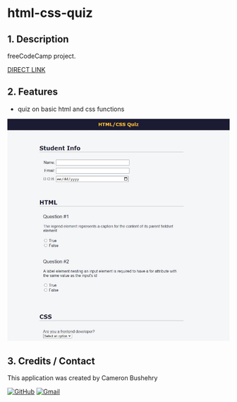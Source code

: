 # html-css-quiz

## 1. Description
freeCodeCamp project. 

[DIRECT LINK](https://cbushehry.github.io/html-css-quiz/)

## 2. Features
 * quiz on basic html and  css functions

 ![](assets/images/html-css-quiz.jpg)

## 3. Credits / Contact
This application was created by Cameron Bushehry

  [![GitHub](https://img.shields.io/badge/github-%23121011.svg?style=for-the-badge&logo=github&logoColor=white)](https://github.com/cbushehry)
  [![Gmail](https://img.shields.io/badge/Gmail-D14836?style=for-the-badge&logo=gmail&logoColor=white)](mailto:c.bushehry@gmail.com)